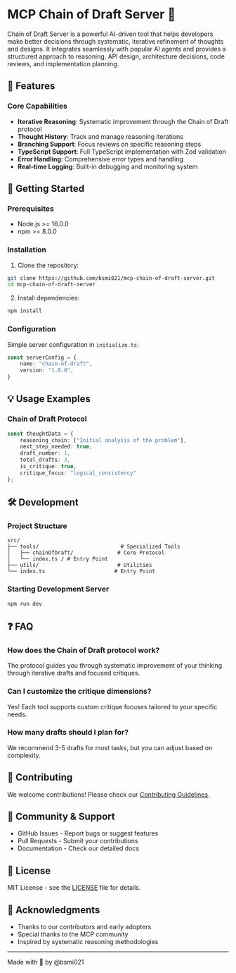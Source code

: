 # MCP Chain of Draft Server 🧠

Chain of Draft Server is a powerful AI-driven tool that helps developers make better decisions through systematic, iterative refinement of thoughts and designs. It integrates seamlessly with popular AI agents and provides a structured approach to reasoning, API design, architecture decisions, code reviews, and implementation planning.

## 🌟 Features

### Core Capabilities

* **Iterative Reasoning**: Systematic improvement through the Chain of Draft protocol
* **Thought History**: Track and manage reasoning iterations
* **Branching Support**: Focus reviews on specific reasoning steps
* **TypeScript Support**: Full TypeScript implementation with Zod validation
* **Error Handling**: Comprehensive error types and handling
* **Real-time Logging**: Built-in debugging and monitoring system

## 🚀 Getting Started

### Prerequisites

* Node.js >= 16.0.0
* npm >= 8.0.0

### Installation

1. Clone the repository:

```bash
git clone https://github.com/bsmi021/mcp-chain-of-draft-server.git
cd mcp-chain-of-draft-server
```

2. Install dependencies:

```bash
npm install
```

### Configuration

Simple server configuration in `initialize.ts`:

```typescript
const serverConfig = {
    name: "chain-of-draft",
    version: "1.0.0",
}
```

## 💡 Usage Examples

### Chain of Draft Protocol

```typescript
const thoughtData = {
    reasoning_chain: ["Initial analysis of the problem"],
    next_step_needed: true,
    draft_number: 1,
    total_drafts: 3,
    is_critique: true,
    critique_focus: "logical_consistency"
};
```

## 🛠️ Development

### Project Structure

```
src/
├── tools/                          # Specialized Tools
│   ├── chainOfDraft/              # Core Protocol
│   └── index.ts / # Entry Point
├── utils/                         # Utilities
└── index.ts                      # Entry Point
```

### Starting Development Server

```bash
npm run dev
```

## ❓ FAQ

### How does the Chain of Draft protocol work?

The protocol guides you through systematic improvement of your thinking through iterative drafts and focused critiques.

### Can I customize the critique dimensions?

Yes! Each tool supports custom critique focuses tailored to your specific needs.

### How many drafts should I plan for?

We recommend 3-5 drafts for most tasks, but you can adjust based on complexity.

## 🤝 Contributing

We welcome contributions! Please check our [Contributing Guidelines](CONTRIBUTING.md).

## 👥 Community & Support

* GitHub Issues - Report bugs or suggest features
* Pull Requests - Submit your contributions
* Documentation - Check our detailed docs

## 📝 License

MIT License - see the [LICENSE](LICENSE) file for details.

## 🙏 Acknowledgments

* Thanks to our contributors and early adopters
* Special thanks to the MCP community
* Inspired by systematic reasoning methodologies

---

Made with 🧠 by @bsmi021
